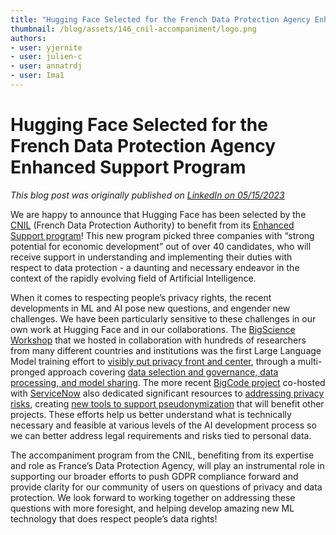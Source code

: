 ```yaml
---
title: "Hugging Face Selected for the French Data Protection Agency Enhanced Support Program"
thumbnail: /blog/assets/146_cnil-accompaniment/logo.png
authors:
- user: yjernite
- user: julien-c
- user: annatrdj
- user: Ima1
---
```


<h1> Hugging Face Selected for the French Data Protection Agency Enhanced Support Program</h1> 


*This blog post was originally published on [LinkedIn on 05/15/2023](https://www.linkedin.com/pulse/accompagnement-renforc%25C3%25A9-de-la-cnil-et-protection-des-donn%25C3%25A9es/)*

We are happy to announce that Hugging Face has been selected by the [CNIL](https://www.cnil.fr/en/home) (French Data Protection Authority) to benefit from its [Enhanced Support program](https://www.cnil.fr/en/enhanced-support-cnil-selects-3-digital-companies-strong-potential)!
This new program picked three companies with “strong potential for economic development” out of over 40 candidates, who will receive support in understanding and implementing their duties with respect to data protection - 
a daunting and necessary endeavor in the context of the rapidly evolving field of Artificial Intelligence.

When it comes to respecting people’s privacy rights, the recent developments in ML and AI pose new questions, and engender new challenges.
We have been particularly sensitive to these challenges in our own work at Hugging Face and in our collaborations.
The [BigScience Workshop](https://huggingface.co/bigscience) that we hosted in collaboration with hundreds of researchers from many different countries and institutions
was the first Large Language Model training effort to [visibly put privacy front and center](https://linc.cnil.fr/fr/bigscience-il-faut-promouvoir-linnovation-ouverte-et-bienveillante-pour-mettre-le-respect-de-la-vie),
through a multi-pronged approach covering [data selection and governance, data processing, and model sharing](https://montrealethics.ai/category/columns/social-context-in-llm-research/).
The more recent [BigCode project](https://huggingface.co/bigcode) co-hosted with [ServiceNow](https://huggingface.co/ServiceNow) also dedicated significant resources to [addressing privacy risks](https://huggingface.co/datasets/bigcode/governance-card#social-impact-dimensions-and-considerations),
creating [new tools to support pseudonymization](https://huggingface.co/bigcode/starpii) that will benefit other projects.
These efforts help us better understand what is technically necessary and feasible at various levels of the AI development process so we can better address legal requirements and risks tied to personal data.

The accompaniment program from the CNIL, benefiting from its expertise and role as France’s Data Protection Agency,
will play an instrumental role in supporting our broader efforts to push GDPR compliance forward and provide clarity for our community of users on questions of privacy and data protection.
We look forward to working together on addressing these questions with more foresight, and helping develop amazing new ML technology that does respect people’s data rights!
